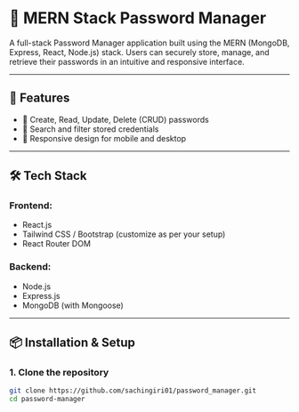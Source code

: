 # 🔐 MERN Stack Password Manager

A full-stack Password Manager application built using the MERN (MongoDB, Express, React, Node.js) stack. Users can securely store, manage, and retrieve their passwords in an intuitive and responsive interface.

---

## 🚀 Features
- 📁 Create, Read, Update, Delete (CRUD) passwords
- 🧭 Search and filter stored credentials
- 📱 Responsive design for mobile and desktop


---

## 🛠 Tech Stack

### Frontend:
- React.js
- Tailwind CSS / Bootstrap (customize as per your setup)
- React Router DOM


### Backend:
- Node.js
- Express.js
- MongoDB (with Mongoose)


---

## 📦 Installation & Setup

### 1. Clone the repository

```bash
git clone https://github.com/sachingiri01/password_manager.git
cd password-manager
